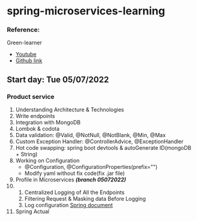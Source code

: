 # spring-microservices-learning

### Reference:
Green-learner
* [Youtube](https://youtu.be/Uw8Qicia3H0)
* [Github link](https://github.com/greenlearner01/microservices-projects-store/tree/master/Online-Shopping-Portal)

## Start day: Tue 05/07/2022
### Product service
1. Understanding Architecture & Technologies
2. Write endpoints
3. Integration with MongoDB
4. Lombok & codota
5. Data validation: @Valid, @NotNull, @NotBlank, @Min, @Max
6. Custom Exception Handler: @ControllerAdvice, @ExceptionHandler
7. Hot code swapping: spring boot devtools & autoGenerate ID(mongoDB + String)
8. Working on Configuration
   - @Configuration, @ConfigurationProperties(prefix="")
   - Modify yaml without fix code(fix .jar file)
9. Profile in Microservices **_(branch 05072022)_**
10. 
    1. Centralized Logging of All the Endpoints
    2. Filtering Request & Masking data Before Logging
    3. Log configuration [Spring document](https://docs.spring.io/spring-boot/docs/2.1.18.RELEASE/reference/html/boot-features-logging.html)
11. Spring Actual